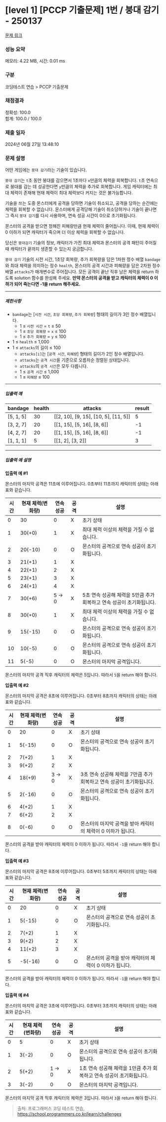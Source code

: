 # [level 1] [PCCP 기출문제] 1번 / 붕대 감기 - 250137 

[문제 링크](https://school.programmers.co.kr/learn/courses/30/lessons/250137) 

### 성능 요약

메모리: 4.22 MB, 시간: 0.01 ms

### 구분

코딩테스트 연습 > PCCP 기출문제

### 채점결과

정확성: 100.0<br/>합계: 100.0 / 100.0

### 제출 일자

2024년 06월 27일 13:48:10

### 문제 설명

<p style="user-select: auto !important;">어떤 게임에는 <code style="user-select: auto !important;">붕대 감기</code>라는 기술이 있습니다.</p>

<p style="user-select: auto !important;"><code style="user-select: auto !important;">붕대 감기</code>는 <code style="user-select: auto !important;">t</code>초 동안 붕대를 감으면서 1초마다 <code style="user-select: auto !important;">x</code>만큼의 체력을 회복합니다. <code style="user-select: auto !important;">t</code>초 연속으로 붕대를 감는 데 성공한다면 <code style="user-select: auto !important;">y</code>만큼의 체력을 추가로 회복합니다. 게임 캐릭터에는 최대 체력이 존재해 현재 체력이 최대 체력보다 커지는 것은 불가능합니다.</p>

<p style="user-select: auto !important;">기술을 쓰는 도중 몬스터에게 공격을 당하면 기술이 취소되고, 공격을 당하는 순간에는 체력을 회복할 수 없습니다. 몬스터에게 공격당해 기술이 취소당하거나 기술이 끝나면 그 즉시 <code style="user-select: auto !important;">붕대 감기</code>를 다시 사용하며, 연속 성공 시간이 0으로 초기화됩니다.</p>

<p style="user-select: auto !important;">몬스터의 공격을 받으면 정해진 피해량만큼 현재 체력이 줄어듭니다. 이때, 현재 체력이 0 이하가 되면 캐릭터가 죽으며 더 이상 체력을 회복할 수 없습니다.</p>

<p style="user-select: auto !important;">당신은 <code style="user-select: auto !important;">붕대감기</code> 기술의 정보, 캐릭터가 가진 최대 체력과 몬스터의 공격 패턴이 주어질 때 캐릭터가 끝까지 생존할 수 있는지 궁금합니다.</p>

<p style="user-select: auto !important;"><code style="user-select: auto !important;">붕대 감기</code> 기술의 시전 시간, 1초당 회복량, 추가 회복량을 담은 1차원 정수 배열 <code style="user-select: auto !important;">bandage</code>와 최대 체력을 의미하는 정수 <code style="user-select: auto !important;">health</code>, 몬스터의 공격 시간과 피해량을 담은 2차원 정수 배열 <code style="user-select: auto !important;">attacks</code>가 매개변수로 주어집니다. 모든 공격이 끝난 직후 남은 체력을 return 하도록 solution 함수를 완성해 주세요. <strong style="user-select: auto !important;">만약 몬스터의 공격을 받고 캐릭터의 체력이 0 이하가 되어 죽는다면 -1을 return 해주세요.</strong></p>

<hr style="user-select: auto !important;">

<h5 style="user-select: auto !important;">제한사항</h5>

<ul style="user-select: auto !important;">
<li style="user-select: auto !important;"><code style="user-select: auto !important;">bandage</code>는 [<code style="user-select: auto !important;">시전 시간</code>, <code style="user-select: auto !important;">초당 회복량</code>, <code style="user-select: auto !important;">추가 회복량</code>] 형태의 길이가 3인 정수 배열입니다.

<ul style="user-select: auto !important;">
<li style="user-select: auto !important;">1 ≤ <code style="user-select: auto !important;">시전 시간</code> = <code style="user-select: auto !important;">t</code> ≤ 50</li>
<li style="user-select: auto !important;">1 ≤ <code style="user-select: auto !important;">초당 회복량</code> = <code style="user-select: auto !important;">x</code> ≤ 100</li>
<li style="user-select: auto !important;">1 ≤ <code style="user-select: auto !important;">추가 회복량</code> = <code style="user-select: auto !important;">y</code> ≤ 100</li>
</ul></li>
<li style="user-select: auto !important;">1 ≤ <code style="user-select: auto !important;">health</code> ≤ 1,000</li>
<li style="user-select: auto !important;">1 ≤ <code style="user-select: auto !important;">attacks</code>의 길이 ≤ 100

<ul style="user-select: auto !important;">
<li style="user-select: auto !important;"><code style="user-select: auto !important;">attacks[i]</code>는 [<code style="user-select: auto !important;">공격 시간</code>, <code style="user-select: auto !important;">피해량</code>] 형태의 길이가 2인 정수 배열입니다.</li>
<li style="user-select: auto !important;"><code style="user-select: auto !important;">attacks</code>는 <code style="user-select: auto !important;">공격 시간</code>을 기준으로 오름차순 정렬된 상태입니다.</li>
<li style="user-select: auto !important;"><code style="user-select: auto !important;">attacks</code>의 <code style="user-select: auto !important;">공격 시간</code>은 모두 다릅니다.</li>
<li style="user-select: auto !important;">1 ≤ <code style="user-select: auto !important;">공격 시간</code> ≤ 1,000</li>
<li style="user-select: auto !important;">1 ≤ <code style="user-select: auto !important;">피해량</code> ≤ 100</li>
</ul></li>
</ul>

<hr style="user-select: auto !important;">

<h5 style="user-select: auto !important;">입출력 예</h5>
<table class="table" style="user-select: auto !important;">
        <thead style="user-select: auto !important;"><tr style="user-select: auto !important;">
<th style="user-select: auto !important;">bandage</th>
<th style="user-select: auto !important;">health</th>
<th style="user-select: auto !important;">attacks</th>
<th style="user-select: auto !important;">result</th>
</tr>
</thead>
        <tbody style="user-select: auto !important;"><tr style="user-select: auto !important;">
<td style="user-select: auto !important;">[5, 1, 5]</td>
<td style="user-select: auto !important;">30</td>
<td style="user-select: auto !important;">[[2, 10], [9, 15], [10, 5], [11, 5]]</td>
<td style="user-select: auto !important;">5</td>
</tr>
<tr style="user-select: auto !important;">
<td style="user-select: auto !important;">[3, 2, 7]</td>
<td style="user-select: auto !important;">20</td>
<td style="user-select: auto !important;">[[1, 15], [5, 16], [8, 6]]</td>
<td style="user-select: auto !important;">-1</td>
</tr>
<tr style="user-select: auto !important;">
<td style="user-select: auto !important;">[4, 2, 7]</td>
<td style="user-select: auto !important;">20</td>
<td style="user-select: auto !important;">[[1, 15], [5, 16], [8, 6]]</td>
<td style="user-select: auto !important;">-1</td>
</tr>
<tr style="user-select: auto !important;">
<td style="user-select: auto !important;">[1, 1, 1]</td>
<td style="user-select: auto !important;">5</td>
<td style="user-select: auto !important;">[[1, 2], [3, 2]]</td>
<td style="user-select: auto !important;">3</td>
</tr>
</tbody>
      </table>
<hr style="user-select: auto !important;">

<h5 style="user-select: auto !important;">입출력 예 설명</h5>

<p style="user-select: auto !important;"><strong style="user-select: auto !important;">입출력 예 #1</strong></p>

<p style="user-select: auto !important;">몬스터의 마지막 공격은 11초에 이루어집니다. 0초부터 11초까지 캐릭터의 상태는 아래 표와 같습니다.</p>
<table class="table" style="user-select: auto !important;">
        <thead style="user-select: auto !important;"><tr style="user-select: auto !important;">
<th style="user-select: auto !important;">시간</th>
<th style="user-select: auto !important;">현재 체력(변화량)</th>
<th style="user-select: auto !important;">연속 성공</th>
<th style="user-select: auto !important;">공격</th>
<th style="user-select: auto !important;">설명</th>
</tr>
</thead>
        <tbody style="user-select: auto !important;"><tr style="user-select: auto !important;">
<td style="user-select: auto !important;">0</td>
<td style="user-select: auto !important;">30</td>
<td style="user-select: auto !important;">0</td>
<td style="user-select: auto !important;">X</td>
<td style="user-select: auto !important;">초기 상태</td>
</tr>
<tr style="user-select: auto !important;">
<td style="user-select: auto !important;">1</td>
<td style="user-select: auto !important;">30(+0)</td>
<td style="user-select: auto !important;">1</td>
<td style="user-select: auto !important;">X</td>
<td style="user-select: auto !important;">최대 체력 이상의 체력을 가질 수 없습니다.</td>
</tr>
<tr style="user-select: auto !important;">
<td style="user-select: auto !important;">2</td>
<td style="user-select: auto !important;">20(-10)</td>
<td style="user-select: auto !important;">0</td>
<td style="user-select: auto !important;">O</td>
<td style="user-select: auto !important;">몬스터의 공격으로 연속 성공이 초기화됩니다.</td>
</tr>
<tr style="user-select: auto !important;">
<td style="user-select: auto !important;">3</td>
<td style="user-select: auto !important;">21(+1)</td>
<td style="user-select: auto !important;">1</td>
<td style="user-select: auto !important;">X</td>
<td style="user-select: auto !important;"></td>
</tr>
<tr style="user-select: auto !important;">
<td style="user-select: auto !important;">4</td>
<td style="user-select: auto !important;">22(+1)</td>
<td style="user-select: auto !important;">2</td>
<td style="user-select: auto !important;">X</td>
<td style="user-select: auto !important;"></td>
</tr>
<tr style="user-select: auto !important;">
<td style="user-select: auto !important;">5</td>
<td style="user-select: auto !important;">23(+1)</td>
<td style="user-select: auto !important;">3</td>
<td style="user-select: auto !important;">X</td>
<td style="user-select: auto !important;"></td>
</tr>
<tr style="user-select: auto !important;">
<td style="user-select: auto !important;">6</td>
<td style="user-select: auto !important;">24(+1)</td>
<td style="user-select: auto !important;">4</td>
<td style="user-select: auto !important;">X</td>
<td style="user-select: auto !important;"></td>
</tr>
<tr style="user-select: auto !important;">
<td style="user-select: auto !important;">7</td>
<td style="user-select: auto !important;">30(+6)</td>
<td style="user-select: auto !important;">5 → 0</td>
<td style="user-select: auto !important;">X</td>
<td style="user-select: auto !important;">5초 연속 성공해 체력을 5만큼 추가 회복하고 연속 성공이 초기화됩니다.</td>
</tr>
<tr style="user-select: auto !important;">
<td style="user-select: auto !important;">8</td>
<td style="user-select: auto !important;">30(+0)</td>
<td style="user-select: auto !important;">1</td>
<td style="user-select: auto !important;">X</td>
<td style="user-select: auto !important;">최대 체력 이상의 체력을 가질 수 없습니다.</td>
</tr>
<tr style="user-select: auto !important;">
<td style="user-select: auto !important;">9</td>
<td style="user-select: auto !important;">15(-15)</td>
<td style="user-select: auto !important;">0</td>
<td style="user-select: auto !important;">O</td>
<td style="user-select: auto !important;">몬스터의 공격으로 연속 성공이 초기화됩니다.</td>
</tr>
<tr style="user-select: auto !important;">
<td style="user-select: auto !important;">10</td>
<td style="user-select: auto !important;">10(-5)</td>
<td style="user-select: auto !important;">0</td>
<td style="user-select: auto !important;">O</td>
<td style="user-select: auto !important;">몬스터의 공격으로 연속 성공이 초기화됩니다.</td>
</tr>
<tr style="user-select: auto !important;">
<td style="user-select: auto !important;">11</td>
<td style="user-select: auto !important;">5(-5)</td>
<td style="user-select: auto !important;">0</td>
<td style="user-select: auto !important;">O</td>
<td style="user-select: auto !important;">몬스터의 마지막 공격입니다.</td>
</tr>
</tbody>
      </table>
<p style="user-select: auto !important;">몬스터의 마지막 공격 직후 캐릭터의 체력은 5입니다. 따라서 <code style="user-select: auto !important;">5</code>을 return 해야 합니다.</p>

<p style="user-select: auto !important;"><strong style="user-select: auto !important;">입출력 예 #2</strong></p>

<p style="user-select: auto !important;">몬스터의 마지막 공격은 8초에 이루어집니다. 0초부터 8초까지 캐릭터의 상태는 아래 표와 같습니다.</p>
<table class="table" style="user-select: auto !important;">
        <thead style="user-select: auto !important;"><tr style="user-select: auto !important;">
<th style="user-select: auto !important;">시간</th>
<th style="user-select: auto !important;">현재 체력(변화량)</th>
<th style="user-select: auto !important;">연속 성공</th>
<th style="user-select: auto !important;">공격</th>
<th style="user-select: auto !important;">설명</th>
</tr>
</thead>
        <tbody style="user-select: auto !important;"><tr style="user-select: auto !important;">
<td style="user-select: auto !important;">0</td>
<td style="user-select: auto !important;">20</td>
<td style="user-select: auto !important;">0</td>
<td style="user-select: auto !important;">X</td>
<td style="user-select: auto !important;">초기 상태</td>
</tr>
<tr style="user-select: auto !important;">
<td style="user-select: auto !important;">1</td>
<td style="user-select: auto !important;">5(-15)</td>
<td style="user-select: auto !important;">0</td>
<td style="user-select: auto !important;">O</td>
<td style="user-select: auto !important;">몬스터의 공격으로 연속 성공이 초기화됩니다.</td>
</tr>
<tr style="user-select: auto !important;">
<td style="user-select: auto !important;">2</td>
<td style="user-select: auto !important;">7(+2)</td>
<td style="user-select: auto !important;">1</td>
<td style="user-select: auto !important;">X</td>
<td style="user-select: auto !important;"></td>
</tr>
<tr style="user-select: auto !important;">
<td style="user-select: auto !important;">3</td>
<td style="user-select: auto !important;">9(+2)</td>
<td style="user-select: auto !important;">2</td>
<td style="user-select: auto !important;">X</td>
<td style="user-select: auto !important;"></td>
</tr>
<tr style="user-select: auto !important;">
<td style="user-select: auto !important;">4</td>
<td style="user-select: auto !important;">18(+9)</td>
<td style="user-select: auto !important;">3 → 0</td>
<td style="user-select: auto !important;">X</td>
<td style="user-select: auto !important;">3초 연속 성공해 체력을 7만큼 추가 회복하고 연속 성공이 초기화됩니다.</td>
</tr>
<tr style="user-select: auto !important;">
<td style="user-select: auto !important;">5</td>
<td style="user-select: auto !important;">2(-16)</td>
<td style="user-select: auto !important;">0</td>
<td style="user-select: auto !important;">O</td>
<td style="user-select: auto !important;">몬스터의 공격으로 연속 성공이 초기화됩니다.</td>
</tr>
<tr style="user-select: auto !important;">
<td style="user-select: auto !important;">6</td>
<td style="user-select: auto !important;">4(+2)</td>
<td style="user-select: auto !important;">1</td>
<td style="user-select: auto !important;">X</td>
<td style="user-select: auto !important;"></td>
</tr>
<tr style="user-select: auto !important;">
<td style="user-select: auto !important;">7</td>
<td style="user-select: auto !important;">6(+2)</td>
<td style="user-select: auto !important;">2</td>
<td style="user-select: auto !important;">X</td>
<td style="user-select: auto !important;"></td>
</tr>
<tr style="user-select: auto !important;">
<td style="user-select: auto !important;">8</td>
<td style="user-select: auto !important;">0(-6)</td>
<td style="user-select: auto !important;">0</td>
<td style="user-select: auto !important;">O</td>
<td style="user-select: auto !important;">몬스터의 마지막 공격을 받아 캐릭터의 체력이 0 이하가 됩니다.</td>
</tr>
</tbody>
      </table>
<p style="user-select: auto !important;">몬스터의 공격을 받아 캐릭터의 체력이 0 이하가 됩니다. 따라서 <code style="user-select: auto !important;">-1</code>을 return 해야 합니다.</p>

<p style="user-select: auto !important;"><strong style="user-select: auto !important;">입출력 예 #3</strong></p>

<p style="user-select: auto !important;">몬스터의 마지막 공격은 8초에 이루어집니다. 0초부터 5초까지 캐릭터의 상태는 아래 표와 같습니다.</p>
<table class="table" style="user-select: auto !important;">
        <thead style="user-select: auto !important;"><tr style="user-select: auto !important;">
<th style="user-select: auto !important;">시간</th>
<th style="user-select: auto !important;">현재 체력(변화량)</th>
<th style="user-select: auto !important;">연속 성공</th>
<th style="user-select: auto !important;">공격</th>
<th style="user-select: auto !important;">설명</th>
</tr>
</thead>
        <tbody style="user-select: auto !important;"><tr style="user-select: auto !important;">
<td style="user-select: auto !important;">0</td>
<td style="user-select: auto !important;">20</td>
<td style="user-select: auto !important;">0</td>
<td style="user-select: auto !important;">X</td>
<td style="user-select: auto !important;">초기 상태</td>
</tr>
<tr style="user-select: auto !important;">
<td style="user-select: auto !important;">1</td>
<td style="user-select: auto !important;">5(-15)</td>
<td style="user-select: auto !important;">0</td>
<td style="user-select: auto !important;">O</td>
<td style="user-select: auto !important;">몬스터의 공격으로 연속 성공이 초기화됩니다.</td>
</tr>
<tr style="user-select: auto !important;">
<td style="user-select: auto !important;">2</td>
<td style="user-select: auto !important;">7(+2)</td>
<td style="user-select: auto !important;">1</td>
<td style="user-select: auto !important;">X</td>
<td style="user-select: auto !important;"></td>
</tr>
<tr style="user-select: auto !important;">
<td style="user-select: auto !important;">3</td>
<td style="user-select: auto !important;">9(+2)</td>
<td style="user-select: auto !important;">2</td>
<td style="user-select: auto !important;">X</td>
<td style="user-select: auto !important;"></td>
</tr>
<tr style="user-select: auto !important;">
<td style="user-select: auto !important;">4</td>
<td style="user-select: auto !important;">11(+2)</td>
<td style="user-select: auto !important;">3</td>
<td style="user-select: auto !important;">X</td>
<td style="user-select: auto !important;"></td>
</tr>
<tr style="user-select: auto !important;">
<td style="user-select: auto !important;">5</td>
<td style="user-select: auto !important;">-5(-16)</td>
<td style="user-select: auto !important;">0</td>
<td style="user-select: auto !important;">O</td>
<td style="user-select: auto !important;">몬스터의 공격을 받아 캐릭터의 체력이 0 이하가 됩니다.</td>
</tr>
</tbody>
      </table>
<p style="user-select: auto !important;">몬스터의 공격을 받아 캐릭터의 체력이 0 이하가 됩니다. 따라서 <code style="user-select: auto !important;">-1</code>을 return 해야 합니다.</p>

<p style="user-select: auto !important;"><strong style="user-select: auto !important;">입출력 예 #4</strong></p>

<p style="user-select: auto !important;">몬스터의 마지막 공격은 3초에 이루어집니다. 0초부터 3초까지 캐릭터의 상태는 아래 표와 같습니다.</p>
<table class="table" style="user-select: auto !important;">
        <thead style="user-select: auto !important;"><tr style="user-select: auto !important;">
<th style="user-select: auto !important;">시간</th>
<th style="user-select: auto !important;">현재 체력(변화량)</th>
<th style="user-select: auto !important;">연속 성공</th>
<th style="user-select: auto !important;">공격</th>
<th style="user-select: auto !important;">설명</th>
</tr>
</thead>
        <tbody style="user-select: auto !important;"><tr style="user-select: auto !important;">
<td style="user-select: auto !important;">0</td>
<td style="user-select: auto !important;">5</td>
<td style="user-select: auto !important;">0</td>
<td style="user-select: auto !important;">X</td>
<td style="user-select: auto !important;">초기 상태</td>
</tr>
<tr style="user-select: auto !important;">
<td style="user-select: auto !important;">1</td>
<td style="user-select: auto !important;">3(-2)</td>
<td style="user-select: auto !important;">0</td>
<td style="user-select: auto !important;">O</td>
<td style="user-select: auto !important;">몬스터의 공격으로 연속 성공이 초기화됩니다.</td>
</tr>
<tr style="user-select: auto !important;">
<td style="user-select: auto !important;">2</td>
<td style="user-select: auto !important;">5(+2)</td>
<td style="user-select: auto !important;">1 → 0</td>
<td style="user-select: auto !important;">X</td>
<td style="user-select: auto !important;">1초 연속 성공해 체력을 1만큼 추가 회복하고 연속 성공이 초기화됩니다.</td>
</tr>
<tr style="user-select: auto !important;">
<td style="user-select: auto !important;">3</td>
<td style="user-select: auto !important;">3(-2)</td>
<td style="user-select: auto !important;">0</td>
<td style="user-select: auto !important;">O</td>
<td style="user-select: auto !important;">몬스터의 마지막 공격입니다.</td>
</tr>
</tbody>
      </table>
<p style="user-select: auto !important;">몬스터의 마지막 공격 직후 캐릭터의 체력은 3입니다. 따라서 <code style="user-select: auto !important;">3</code>을 return 해야 합니다.</p>


> 출처: 프로그래머스 코딩 테스트 연습, https://school.programmers.co.kr/learn/challenges